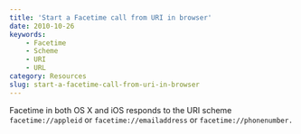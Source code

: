```yaml
---
title: 'Start a Facetime call from URI in browser'
date: 2010-10-26
keywords:
    - Facetime
    - Scheme
    - URI
    - URL
category: Resources
slug: start-a-facetime-call-from-uri-in-browser
---
```


Facetime in both OS X and iOS responds to the URI scheme `facetime://appleid` or `facetime://emailaddress` or `facetime://phonenumber.`
